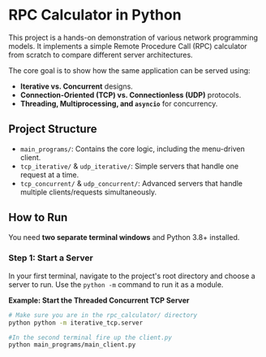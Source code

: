 # RPC Calculator in Python

This project is a hands-on demonstration of various network programming models. It implements a simple Remote Procedure Call (RPC) calculator from scratch to compare different server architectures.

The core goal is to show how the same application can be served using:
- **Iterative vs. Concurrent** designs.
- **Connection-Oriented (TCP) vs. Connectionless (UDP)** protocols.
- **Threading, Multiprocessing, and `asyncio`** for concurrency.

## Project Structure

- `main_programs/`: Contains the core logic, including the menu-driven client.
- `tcp_iterative/` & `udp_iterative/`: Simple servers that handle one request at a time.
- `tcp_concurrent/` & `udp_concurrent/`: Advanced servers that handle multiple clients/requests simultaneously.

## How to Run

You need **two separate terminal windows** and Python 3.8+ installed.

### Step 1: Start a Server

In your first terminal, navigate to the project's root directory and choose a server to run. Use the `python -m` command to run it as a module.

**Example: Start the Threaded Concurrent TCP Server**
```bash
# Make sure you are in the rpc_calculator/ directory
python python -m iterative_tcp.server

#In the second terminal fire up the client.py
python main_programs/main_client.py
